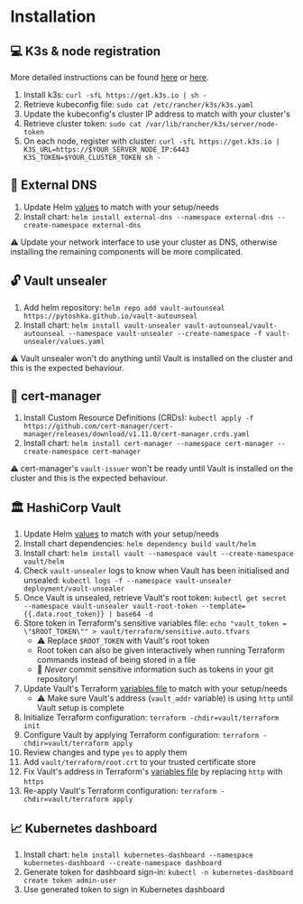 # Installation

## :computer: K3s & node registration

More detailed instructions can be found
[here](https://anthonynsimon.com/blog/kubernetes-cluster-raspberry-pi/#installing-k3s-on-the-raspberry-pi)
or [here](https://blog.differentpla.net/blog/2020/02/06/k3s-raspi-install-k3s).

1. Install k3s: `curl -sfL https://get.k3s.io | sh -`
2. Retrieve kubeconfig file: `sudo cat /etc/rancher/k3s/k3s.yaml`
3. Update the kubeconfig's cluster IP address to match with your cluster's
4. Retrieve cluster token: `sudo cat /var/lib/rancher/k3s/server/node-token`
5. On each node, register with cluster: `curl -sfL https://get.k3s.io |
   K3S_URL=https://$YOUR_SERVER_NODE_IP:6443 K3S_TOKEN=$YOUR_CLUSTER_TOKEN sh -`

## :book: External DNS

1. Update Helm [values](./vault/helm/values.yaml) to match with your setup/needs
2. Install chart: `helm install external-dns --namespace external-dns
   --create-namespace external-dns`

:warning: Update your network interface to use your cluster as DNS, otherwise installing
the remaining components will be more complicated.

## :unlock: Vault unsealer

1. Add helm repository: `helm repo add vault-autounseal
   https://pytoshka.github.io/vault-autounseal`
2. Install chart: `helm install vault-unsealer vault-autounseal/vault-autounseal
   --namespace vault-unsealer --create-namespace -f vault-unsealer/values.yaml`

:warning: Vault unsealer won't do anything until Vault is installed on the cluster and
this is the expected behaviour.

## :scroll: cert-manager

1. Install Custom Resource Definitions (CRDs): `kubectl apply -f
   https://github.com/cert-manager/cert-manager/releases/download/v1.11.0/cert-manager.crds.yaml`
2. Install chart: `helm install cert-manager --namespace cert-manager
   --create-namespace cert-manager`

:warning: cert-manager's `vault-issuer` won't be ready until Vault is installed on the
cluster and this is the expected behaviour.

## :classical_building: HashiCorp Vault

1. Update Helm [values](./vault/helm/values.yaml) to match with your setup/needs
2. Install chart dependencies: `helm dependency build vault/helm`
3. Install chart: `helm install vault --namespace vault --create-namespace
   vault/helm`
4. Check `vault-unsealer` logs to know when Vault has been initialised and
   unsealed: `kubectl logs -f --namespace vault-unsealer
   deployment/vault-unsealer`
5. Once Vault is unsealed, retrieve Vault's root token: `kubectl get secret
   --namespace vault-unsealer vault-root-token --template={{.data.root_token}} |
   base64 -d`
6. Store token in Terraform's sensitive variables file: `echo "vault_token =
   \"$ROOT_TOKEN\"" > vault/terraform/sensitive.auto.tfvars`
   - :warning: Replace `$ROOT_TOKEN` with Vault's root token
   - Root token can also be given interactively when running Terraform
     commands instead of being stored in a file
   - :stop_sign: *Never* commit sensitive information such as tokens in your git
     repository!
7. Update Vault's Terraform [variables file](./vault/terraform/vault.auto.tfvars) to match
   with your setup/needs
   - :warning: Make sure Vault's address (`vault_addr` variable) is using `http` until
     Vault setup is complete
8. Initialize Terraform configuration: `terraform -chdir=vault/terraform init`
9. Configure Vault by applying Terraform configuration: `terraform
   -chdir=vault/terraform apply`
10. Review changes and type `yes` to apply them
11. Add `vault/terraform/root.crt` to your trusted certificate store
12. Fix Vault's address in Terraform's [variables
    file](./vault/terraform/vault.auto.tfvars) by replacing `http` with `https`
13. Re-apply Vault's Terraform configuration: `terraform -chdir=vault/terraform
    apply`

## :chart_with_upwards_trend: Kubernetes dashboard

1. Install chart: `helm install kubernetes-dashboard --namespace
kubernetes-dashboard --create-namespace dashboard`
2. Generate token for dashboard sign-in: `kubectl -n kubernetes-dashboard create
   token admin-user`
3. Use generated token to sign in Kubernetes dashboard
